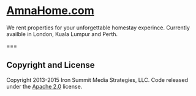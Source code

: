 # [AmnaHome.com](http://amnahome.com)

We rent properties for your unforgettable homestay experince. Currently availble in London, Kuala Lumpur and Perth.

===

## Copyright and License

Copyright 2013-2015 Iron Summit Media Strategies, LLC. Code released under the [Apache 2.0](https://github.com/IronSummitMedia/startbootstrap-creative/blob/gh-pages/LICENSE) license.